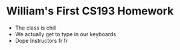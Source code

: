 # William's First CS193 Homework
- The class is chill
- We actually get to type in our keyboards
- Dope Instructors fr fr
